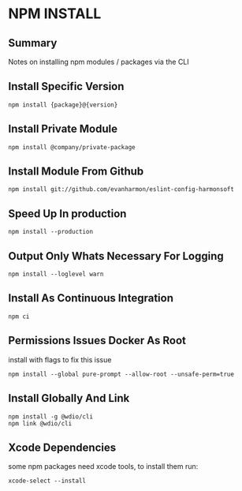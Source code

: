 # NPM INSTALL

## Summary

Notes on installing npm modules / packages via the CLI

## Install Specific Version

```console
npm install {package}@{version}
```

## Install Private Module

```console
npm install @company/private-package
```

## Install Module From Github

```console
npm install git://github.com/evanharmon/eslint-config-harmonsoft
```

## Speed Up In production

```console
npm install --production
```

## Output Only Whats Necessary For Logging

```console
npm install --loglevel warn
```

## Install As Continuous Integration

```console
npm ci
```

## Permissions Issues Docker As Root

install with flags to fix this issue

```console
npm install --global pure-prompt --allow-root --unsafe-perm=true
```

## Install Globally And Link

```console
npm install -g @wdio/cli
npm link @wdio/cli
```

## Xcode Dependencies

some npm packages need xcode tools, to install them run:

```console
xcode-select --install
```
